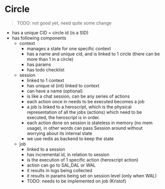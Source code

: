 # Circle

> TODO: not good yet, need quite some change

- has a unique CID = circle id (is a SID)
- has following components
  - context 
    - manages a state for one specific context
    - has a name and unique cid, and is linked to 1 circle (there can be more than 1 in a circle)
    - has params 
    - has todo checklist
  - session
    - linked to 1 context
    - has unique id (int) linked to context
    - can have a name (optional)
    - is like a chat session, can be any series of actions
    - each action once in needs to be executed becomes a job
    - a job is linked to a heroscript, which is the physical representation of all the jobs (actions) which need to be executed, the heroscript is in order.
    - each action done on session is stateless in memory (no mem usage), in other words can pass Session around without worrying about its internal state
    - we use redis as backend to keep the state
  - job
    - linked to a session
    - has incremental id, in relation to session
    - is the execution of 1 specific action (heroscript action)
    - action can go to SAL,DAL or WAL
    - it results in logs being collected
    - it results in params being set on session level (only when WAL)
    - TODO: needs to be implemented on job (Kristof)